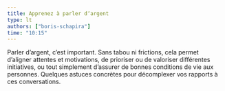 ```yaml
---
title: Apprenez à parler dʼargent
type: lt
authors: ["boris-schapira"]
time: "10:15"
---
```


Parler d’argent, c’est important. Sans tabou ni frictions, cela permet d’aligner attentes et motivations, de prioriser ou de valoriser différentes initiatives, ou tout simplement d’assurer de bonnes conditions de vie aux personnes. Quelques astuces concrètes pour décomplexer vos rapports à ces conversations.
